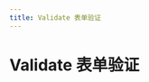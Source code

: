 ```yaml
---
title: Validate 表单验证
---
```

# Validate 表单验证 <Badge text="pass" type="success"/> <Badge text="0.0.4+"/>

<ClientOnly>
  <validate-demo></validate-demo>
</ClientOnly>

<validate-attributes></validate-attributes>